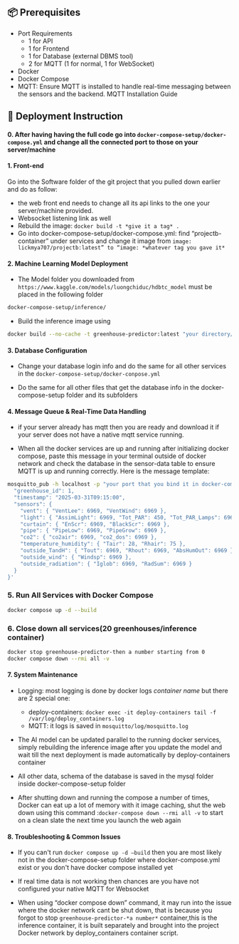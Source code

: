 

## 📦 Prerequisites
- Port Requirements
    - 1 for API
    - 1 for Frontend
    - 1 for Database (external DBMS tool)
    - 2 for MQTT (1 for normal, 1 for WebSocket)
- Docker
- Docker Compose
- MQTT: Ensure MQTT is installed to handle real-time messaging between the sensors and the backend. MQTT Installation Guide

## 🚀 Deployment Instruction

#### 0. After having having the full code go into ```docker-compose-setup/docker-compose.yml``` and change all the connected port to those on your server/machine

#### 1. Front-end 

Go into the Software folder of the git project that you pulled down earlier and do as follow:
- the web front end needs to change all its api links to the one your server/machine provided.
- Websocket listening link as well
- Rebuild the image: ```docker build -t *give it a tag* .```
- Go into docker-compose-setup/docker-compose.yml: find “projectb-container” under services and change it image from ```image: lickmya707/projectb:latest” to “image: *whatever tag you gave it*```

#### 2. Machine Learning Model Deployment

- The Model folder you downloaded from `https://www.kaggle.com/models/luongchiduc/hdbtc_model` must be placed in the following folder
```bash 
docker-compose-setup/inference/
```

- Build the inference image using 
```bash 
docker build --no-cache -t greenhouse-predictor:latest "your directory/docker-compose-setup/inference"
```
#### 3. Database Configuration

- Change your database login info and do the same for all other services in the ```docker-compose-setup/docker-conpose.yml```

- Do the same for all other files that get the database info in the docker-compose-setup folder and its subfolders

#### 4. Message Queue & Real-Time Data Handling
- if your server already has mqtt then you are ready and download it if your server does not have a native mqtt service running.

- When all the docker services are up and running after initializing docker compose, paste this message in your terminal outside of docker network and check the database in the sensor-data table to ensure MQTT is up and running correctly. Here is the message template:
```bash
mosquitto_pub -h localhost -p "your port that you bind it in docker-compose.yml" -t "greenhouse/1/sensor" -m '{
  "greenhouse_id": 1,
  "timestamp": "2025-03-31T09:15:00",
  "sensors": {
    "vent": { "VentLee": 6969, "VentWind": 6969 },
    "light": { "AssimLight": 6969, "Tot_PAR": 450, "Tot_PAR_Lamps": 6969 },
    "curtain": { "EnScr": 6969, "BlackScr": 6969 },
    "pipe": { "PipeLow": 6969, "PipeGrow": 6969 },
    "co2": { "co2air": 6969, "co2_dos": 6969 },
    "temperature_humidity": { "Tair": 28, "Rhair": 75 },
    "outside_TandH": { "Tout": 6969, "Rhout": 6969, "AbsHumOut": 6969 },
    "outside_wind": { "Windsp": 6969 },
    "outside_radiation": { "Iglob": 6969, "RadSum": 6969 }
  }
}'
```
### 5. Run All Services with Docker Compose

```bash
docker compose up -d --build
```

### 6. Close down all services(20 greenhouses/inference container)

```bash
docker stop greenhouse-predictor-then a number starting from 0
docker compose down --rmi all -v
```

#### 7. System Maintenance

- Logging: most logging is done by docker logs *container name* but there are 2 special one:
    - deploy-containers: ```docker exec -it deploy-containers tail -f /var/log/deploy_containers.log```
    - MQTT: it logs is saved in ```mosquitto/log/mosquitto.log```

- The AI model can be updated parallel to the running docker services, simply rebuilding the inference image after you update the model and wait till the next deployment is made automatically by deploy-containers container

- All other data, schema of the database is saved in the mysql folder inside docker-compose-setup folder

- After shutting down and running the compose a number of times, Docker can eat up a lot of memory with it image caching, shut the web down using this command :```docker-compose down --rmi all -v``` to start on a clean slate the next time you launch the web again

#### 8. Troubleshooting & Common Issues

- If you can't run ```docker compose up -d –build``` then you are most likely not in the docker-compose-setup folder where docker-compose.yml exist or you don't have docker compose installed yet

- If real time data is not working then chances are you have not configured your native MQTT for Websocket

- When using “docker compose down” command, it may run into the issue where the docker network cant be shut down, that is because you forgot to stop ```greenhouse-predictor-*a number*``` container,this is the inference container, it is built separately and brought into the project Docker network by deploy_containers container script.
